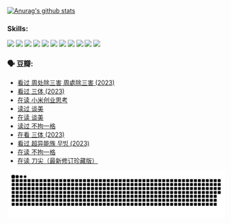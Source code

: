 
[![Anurag's github stats](https://github-readme-stats.vercel.app/api?username=w940853815)](https://github.com/anuraghazra/github-readme-stats)

### Skills:

<code><img height="32" src="https://cdn.jsdelivr.net/npm/simple-icons@v5/icons/python.svg"></code>
<code><img height="32" src="https://cdn.jsdelivr.net/npm/simple-icons@v5/icons/javascript.svg"></code>
<code><img height="32" src="https://cdn.jsdelivr.net/npm/simple-icons@v5/icons/django.svg"></code>
<code><img height="32" src="https://cdn.jsdelivr.net/npm/simple-icons@v5/icons/flask.svg"></code>
<code><img height="32" src="https://cdn.jsdelivr.net/npm/simple-icons@v5/icons/vuetify.svg"></code>
<code><img height="32" src="https://cdn.jsdelivr.net/npm/simple-icons@v5/icons/git.svg"></code>
<code><img height="32" src="https://cdn.jsdelivr.net/npm/simple-icons@v5/icons/docker.svg"></code>
<code><img height="32" src="https://cdn.jsdelivr.net/npm/simple-icons@v5/icons/postgresql.svg"></code>
<code><img height="32" src="https://cdn.jsdelivr.net/npm/simple-icons@v5/icons/elasticsearch.svg"></code>
<code><img height="32" src="https://cdn.jsdelivr.net/npm/simple-icons@v5/icons/macos.svg"></code>
<code><img height="32" src="https://cdn.jsdelivr.net/npm/simple-icons@v5/icons/linux.svg"></code>

### 🗣 豆瓣:

<!-- DOUBAN-ACTIVITIES:START -->
- [看过 周处除三害 周處除三害‎ (2023)](https://www.douban.com/people/136069238/status/4575646701/?_i=12981650)
- [看过 三体‎ (2023)](https://www.douban.com/people/136069238/status/4574263039/?_i=12981650)
- [在读 小米创业思考](https://www.douban.com/people/136069238/status/4572047905/?_i=12981650)
- [读过 谈美](https://www.douban.com/people/136069238/status/4572047629/?_i=12981650)
- [在读 谈美](https://www.douban.com/people/136069238/status/4560861771/?_i=12981650)
- [读过 不拘一格](https://www.douban.com/people/136069238/status/4560861445/?_i=12981650)
- [在看 三体‎ (2023)](https://www.douban.com/people/136069238/status/4558185093/?_i=12981650)
- [看过 超异能族 무빙‎ (2023)](https://www.douban.com/people/136069238/status/4556824186/?_i=12981650)
- [在读 不拘一格](https://www.douban.com/people/136069238/status/4541712161/?_i=12981650)
- [在读 刀尖（最新修订珍藏版）](https://www.douban.com/people/136069238/status/4541711339/?_i=12981650)
<!-- DOUBAN-ACTIVITIES:END -->


![Snake animation](https://raw.githubusercontent.com/w940853815/w940853815/output/github-contribution-grid-snake.svg)

<!--
**w940853815/w940853815** is a ✨ _special_ ✨ repository because its `README.md` (this file) appears on your GitHub profile.

Here are some ideas to get you started:

- 🔭 I’m currently working on ...
- 🌱 I’m currently learning ...
- 👯 I’m looking to collaborate on ...
- 🤔 I’m looking for help with ...
- 💬 Ask me about ...
- 📫 How to reach me: ...
- 😄 Pronouns: ...
- ⚡ Fun fact: ...
-->
